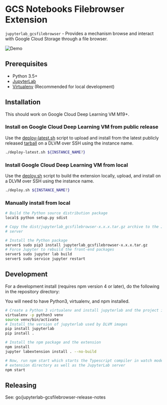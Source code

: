 # GCS Notebooks Filebrowser Extension

`jupyterlab_gcsfilebrowser` - Provides a mechanism browse and interact with
Google Cloud Storage through a file browser.

![Demo](https://storage.googleapis.com/deeplearning-platform-ui-public/jupyterlab_gcsfilebrowser_demo.gif)

## Prerequisites

* Python 3.5+
* [JupyterLab](https://jupyterlab.readthedocs.io/en/stable/getting_started/installation.html)
* [Virtualenv](https://virtualenv.pypa.io/en/latest/) (Recommended for local development)

## Installation

This should work on Google Cloud Deep Learning VM M19+.

### Install on Google Cloud Deep Learning VM from public release

Use the [deploy-latest.sh](./deploy-latest.sh) script to upload and install from the latest publicly released [tarball](https://storage.googleapis.com/deeplearning-platform-ui-public/jupyterlab_gcsfilebrowser-latest.tar.gz) on a DLVM over SSH using the instance name.

```bash
./deploy-latest.sh ${INSTANCE_NAME?}
```

### Install Google Cloud Deep Learning VM from local

Use the [deploy.sh](./deploy.sh) script to build the extension locally, upload, and
install on a DLVM over SSH using the instance name.

```bash
./deploy.sh ${INSTANCE_NAME?}
```
### Manually install from local

```bash
# Build the Python source distribution package
local$ python setup.py sdist

# Copy the dist/jupyterlab_gcsfilebrowser-x.x.x.tar.gz archive to the JupyterLab
# server

# Install the Python package
server$ sudo pip3 install jupyterlab_gcsfilebrowser-x.x.x.tar.gz
# Force Jupyter to rebuild the front-end packages
server$ sudo jupyter lab build
server$ sudo service jupyter restart
```

## Development

For a development install (requires npm version 4 or later), do the following in the repository directory:

You will need to have Python3, virtualenv, and npm installed.

```bash
# Create a Python 3 virtualenv and install jupyterlab and the project in edit mode
virtualenv -p python3 venv
source venv/bin/activate
# Install the version of jupyterlab used by DLVM images
pip install jupyterlab
pip install .

# Install the npm package and the extension
npm install
jupyter labextension install . --no-build

# Now, run npm start which starts the Typescript compiler in watch mode on the
# extension directory as well as the JupyterLab server
npm start
```

## Releasing

See: go/jupyterlab-gcsfilebrowser-release-notes
